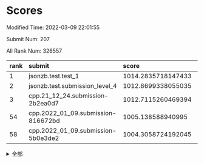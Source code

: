 # Scores

Modified Time: 2022-03-09 22:01:55

Submit Num: 207

All Rank Num: 326557

| rank |               submit               |       score        |       sigma        | pk_num |
| :--- | :--------------------------------- | :----------------- | :----------------- | :----- |
| 1    | jsonzb.test.test_1                 | 1014.2835718147433 | 0.8156370072032472 | 6312   |
| 2    | jsonzb.test.submission_level_4     | 1012.8699338055035 | 0.7741829894183921 | 6310   |
| 3    | cpp.21_12_24.submission-2b2ea0d7   | 1012.7115260469394 | 0.8103349101022462 | 6313   |
| 54   | cpp.2022_01_09.submission-816672bd | 1005.138588940995  | 0.7170951432867776 | 6310   |
| 58   | cpp.2022_01_09.submission-5b0e3de2 | 1004.3058724192045 | 0.7125357231023813 | 6306   |


<details>
<summary>全部</summary>

| rank |                 submit                 |       score        |       sigma        | pk_num |
| :--- | :------------------------------------- | :----------------- | :----------------- | :----- |
| 1    | jsonzb.test.test_1                     | 1014.2835718147433 | 0.8156370072032472 | 6312   |
| 2    | jsonzb.test.submission_level_4         | 1012.8699338055035 | 0.7741829894183921 | 6310   |
| 3    | cpp.21_12_24.submission-2b2ea0d7       | 1012.7115260469394 | 0.8103349101022462 | 6313   |
| 4    | gobigger.level_3.submission_level_3_33 | 1012.0708987318708 | 0.7927638371399046 | 6314   |
| 5    | gobigger.level_3.submission_level_3_41 | 1012.0055606215586 | 0.7635618708383067 | 6310   |
| 6    | gobigger.level_3.submission_level_3_14 | 1011.813232064601  | 0.7593216263147184 | 6307   |
| 7    | gobigger.level_3.submission_level_3_5  | 1011.2404432878321 | 0.7656124682482651 | 6307   |
| 8    | gobigger.level_3.submission_level_3_16 | 1010.9448966507538 | 0.7410713086966939 | 6308   |
| 9    | gobigger.level_3.submission_level_3_36 | 1010.9334235458423 | 0.752542163898866  | 6306   |
| 10   | gobigger.level_3.submission_level_3_24 | 1010.9177001422164 | 0.7557999718533527 | 6311   |
| 11   | gobigger.level_3.submission_level_3_11 | 1010.8913289002111 | 0.752721860755939  | 6305   |
| 12   | gobigger.level_3.submission_level_3_28 | 1010.8643666126757 | 0.7705116717724388 | 6308   |
| 13   | gobigger.level_3.submission_level_3_49 | 1010.7911928607203 | 0.7728301565717103 | 6309   |
| 14   | gobigger.level_3.submission_level_3_15 | 1010.5878722123999 | 0.7645570242544284 | 6310   |
| 15   | gobigger.level_3.submission_level_3_20 | 1010.5420730256284 | 0.7943347352901641 | 6310   |
| 16   | gobigger.level_3.submission_level_3_46 | 1010.5016024304641 | 0.7679503051108315 | 6308   |
| 17   | gobigger.level_3.submission_level_3_2  | 1010.4532399915464 | 0.7985443372171934 | 6313   |
| 18   | gobigger.level_3.submission_level_3_48 | 1010.426176132485  | 0.7508349924526261 | 6311   |
| 19   | gobigger.level_3.submission_level_3_0  | 1010.3706565308047 | 0.7637727487335109 | 6317   |
| 20   | gobigger.level_3.submission_level_3_6  | 1010.3518682899794 | 0.7346545299579815 | 6310   |
| 21   | gobigger.level_3.submission_level_3_8  | 1010.2923875388101 | 0.753610290978567  | 6308   |
| 22   | gobigger.level_3.submission_level_3_25 | 1010.2565406974219 | 0.7456135993692091 | 6315   |
| 23   | gobigger.level_3.submission_level_3_37 | 1010.2118006595467 | 0.768088957754046  | 6316   |
| 24   | gobigger.level_3.submission_level_3_44 | 1010.1997202977487 | 0.7684091599886679 | 6310   |
| 25   | gobigger.level_3.submission_level_3_12 | 1010.1099980421326 | 0.7442964063783961 | 6314   |
| 26   | gobigger.level_3.submission_level_3_30 | 1010.0317921017063 | 0.7637095377771996 | 6312   |
| 27   | gobigger.level_3.submission_level_3_40 | 1009.9824922617358 | 0.7564766957364862 | 6308   |
| 28   | gobigger.level_3.submission_level_3_17 | 1009.9627989240382 | 0.7427694395376979 | 6311   |
| 29   | gobigger.level_3.submission_level_3_29 | 1009.8952748069089 | 0.7632745337974978 | 6307   |
| 30   | gobigger.level_3.submission_level_3_7  | 1009.8778802188968 | 0.7518060142047212 | 6309   |
| 31   | gobigger.level_3.submission_level_3_27 | 1009.814767235425  | 0.7379000103098946 | 6311   |
| 32   | gobigger.level_3.submission_level_3_9  | 1009.7699053639022 | 0.7449230324510092 | 6309   |
| 33   | gobigger.level_3.submission_level_3_42 | 1009.7688352680258 | 0.7554889706555574 | 6310   |
| 34   | gobigger.level_3.submission_level_3_43 | 1009.7642201185172 | 0.7424392781290938 | 6312   |
| 35   | gobigger.level_3.submission_level_3_1  | 1009.7490670292646 | 0.7657580146286167 | 6302   |
| 36   | gobigger.level_3.submission_level_3_26 | 1009.4669088127541 | 0.7518219050899669 | 6312   |
| 37   | gobigger.level_3.submission_level_3_10 | 1009.4535850907807 | 0.7575710826316413 | 6310   |
| 38   | gobigger.level_3.submission_level_3_22 | 1009.4310992898982 | 0.7600918003373072 | 6304   |
| 39   | gobigger.level_3.submission_level_3_21 | 1009.3453265469667 | 0.740120971576048  | 6306   |
| 40   | gobigger.level_3.submission_level_3_19 | 1009.3371055635955 | 0.7486031060210795 | 6310   |
| 41   | gobigger.level_3.submission_level_3_35 | 1009.1633329535915 | 0.7420223894066761 | 6311   |
| 42   | gobigger.level_3.submission_level_3_45 | 1009.118455282929  | 0.7471390465366469 | 6313   |
| 43   | gobigger.level_3.submission_level_3_34 | 1009.0142560371005 | 0.7178286907013794 | 6312   |
| 44   | gobigger.level_3.submission_level_3_39 | 1008.9245250602486 | 0.7475455386663915 | 6318   |
| 45   | gobigger.level_3.submission_level_3_13 | 1008.8470747378869 | 0.748955940740802  | 6309   |
| 46   | gobigger.level_3.submission_level_3_23 | 1008.8024198718357 | 0.7528561302187301 | 6309   |
| 47   | gobigger.level_3.submission_level_3_32 | 1008.7887819438547 | 0.7436781663513907 | 6313   |
| 48   | gobigger.level_3.submission_level_3_3  | 1008.5909569115324 | 0.7495856447162619 | 6310   |
| 49   | gobigger.level_3.submission_level_3_18 | 1008.5824251145327 | 0.7468849980064791 | 6310   |
| 50   | gobigger.level_3.submission_level_3_31 | 1008.4291154315722 | 0.7602060817735166 | 6311   |
| 51   | gobigger.level_3.submission_level_3_47 | 1008.42291593803   | 0.7487622754226501 | 6311   |
| 52   | gobigger.level_3.submission_level_3_4  | 1008.1681776138438 | 0.7414029556663815 | 6310   |
| 53   | gobigger.level_3.submission_level_3_38 | 1007.9855080468441 | 0.7401609952860915 | 6310   |
| 54   | cpp.2022_01_09.submission-816672bd     | 1005.138588940995  | 0.7170951432867776 | 6310   |
| 55   | gobigger.level_1.submission_level_1_46 | 1004.6790385034838 | 0.7112305654365906 | 6309   |
| 56   | gobigger.level_1.submission_level_1_20 | 1004.419482689771  | 0.7244628923514939 | 6309   |
| 57   | gobigger.level_1.submission_level_1_19 | 1004.3271499218096 | 0.7266728161469079 | 6314   |
| 58   | cpp.2022_01_09.submission-5b0e3de2     | 1004.3058724192045 | 0.7125357231023813 | 6306   |
| 59   | gobigger.level_1.submission_level_1_29 | 1004.2945584437707 | 0.7108726300937688 | 6310   |
| 60   | gobigger.level_1.submission_level_1_7  | 1004.2832414691594 | 0.7231827356834619 | 6315   |
| 61   | gobigger.level_1.submission_level_1_49 | 1004.1821279790776 | 0.7161402152225996 | 6315   |
| 62   | gobigger.level_1.submission_level_1_39 | 1004.0350359411588 | 0.7303239388467233 | 6308   |
| 63   | gobigger.level_1.submission_level_1_47 | 1004.0332033754024 | 0.7163163158520429 | 6306   |
| 64   | gobigger.level_1.submission_level_1_10 | 1004.0237954921867 | 0.7219613696837636 | 6313   |
| 65   | gobigger.level_1.submission_level_1_35 | 1004.0087163403188 | 0.7171422924933338 | 6312   |
| 66   | gobigger.level_1.submission_level_1_31 | 1004.0013624443859 | 0.7074919263852989 | 6316   |
| 67   | gobigger.level_1.submission_level_1_16 | 1003.9680973727029 | 0.7110967409882278 | 6315   |
| 68   | gobigger.level_1.submission_level_1_1  | 1003.9504630954765 | 0.7175679438648429 | 6313   |
| 69   | gobigger.level_1.submission_level_1_13 | 1003.9390756160175 | 0.7108619615602153 | 6312   |
| 70   | gobigger.level_1.submission_level_1_17 | 1003.8476568531295 | 0.7018439381063468 | 6316   |
| 71   | gobigger.level_1.submission_level_1_12 | 1003.8107826743039 | 0.7066486641712454 | 6308   |
| 72   | gobigger.level_1.submission_level_1_6  | 1003.7087403241507 | 0.7093732235355173 | 6315   |
| 73   | gobigger.level_1.submission_level_1_28 | 1003.6800066009974 | 0.7116819347223929 | 6313   |
| 74   | gobigger.level_1.submission_level_1_27 | 1003.6772083700898 | 0.7254065476121451 | 6308   |
| 75   | gobigger.level_1.submission_level_1_23 | 1003.6329922200553 | 0.7126673907019442 | 6307   |
| 76   | gobigger.level_1.submission_level_1_4  | 1003.6131489863535 | 0.7238924314896076 | 6310   |
| 77   | gobigger.level_1.submission_level_1_38 | 1003.581664664513  | 0.720576056345438  | 6310   |
| 78   | gobigger.level_1.submission_level_1_37 | 1003.5183875342732 | 0.7217929413332241 | 6311   |
| 79   | gobigger.level_1.submission_level_1_42 | 1003.4986890241852 | 0.7218737688267264 | 6310   |
| 80   | gobigger.level_1.submission_level_1_41 | 1003.4890246627757 | 0.7162899564088436 | 6312   |
| 81   | gobigger.level_1.submission_level_1_11 | 1003.4686395113121 | 0.7194292854473952 | 6316   |
| 82   | gobigger.level_1.submission_level_1_36 | 1003.3967431075095 | 0.7062834030533329 | 6307   |
| 83   | gobigger.level_1.submission_level_1_30 | 1003.3074496709363 | 0.7135212104473981 | 6309   |
| 84   | gobigger.level_1.submission_level_1_24 | 1003.3047700865023 | 0.7266104219929126 | 6309   |
| 85   | gobigger.level_1.submission_level_1_45 | 1003.1480822297648 | 0.7158118370462411 | 6309   |
| 86   | gobigger.level_1.submission_level_1_25 | 1003.080839153267  | 0.7151692499550086 | 6311   |
| 87   | gobigger.level_1.submission_level_1_9  | 1003.0045304001383 | 0.7118136507884765 | 6312   |
| 88   | gobigger.level_1.submission_level_1_40 | 1002.9488519697891 | 0.710621806226071  | 6306   |
| 89   | gobigger.level_1.submission_level_1_34 | 1002.9194227496115 | 0.7192571375932963 | 6313   |
| 90   | gobigger.level_1.submission_level_1_5  | 1002.8440477893397 | 0.7141292087576092 | 6311   |
| 91   | gobigger.level_1.submission_level_1_43 | 1002.8273348110033 | 0.71092095046068   | 6309   |
| 92   | gobigger.level_1.submission_level_1_2  | 1002.7515151384307 | 0.7194408718341413 | 6307   |
| 93   | gobigger.level_1.submission_level_1_15 | 1002.7392463822341 | 0.7198279968750357 | 6307   |
| 94   | gobigger.level_1.submission_level_1_21 | 1002.7353492917936 | 0.7158060995680746 | 6312   |
| 95   | gobigger.level_1.submission_level_1_0  | 1002.6951698907396 | 0.7061201430163317 | 6307   |
| 96   | gobigger.level_1.submission_level_1_18 | 1002.6632971510425 | 0.7133734079680679 | 6315   |
| 97   | gobigger.level_1.submission_level_1_3  | 1002.5931522000917 | 0.7071224557153182 | 6311   |
| 98   | gobigger.level_1.submission_level_1_22 | 1002.5899726623669 | 0.7133714045385142 | 6316   |
| 99   | gobigger.level_1.submission_level_1_48 | 1002.5208792917842 | 0.7113324072536997 | 6314   |
| 100  | gobigger.level_1.submission_level_1_44 | 1002.3210199460816 | 0.7089922632955468 | 6310   |
| 101  | gobigger.level_1.submission_level_1_32 | 1002.0199055578148 | 0.7127747099054751 | 6311   |
| 102  | gobigger.level_1.submission_level_1_33 | 1001.9904879858747 | 0.7206042925460927 | 6308   |
| 103  | gobigger.level_1.submission_level_1_8  | 1001.9072263029691 | 0.710079951494118  | 6314   |
| 104  | gobigger.level_1.submission_level_1_14 | 1001.5692135639359 | 0.7070907426448112 | 6306   |
| 105  | gobigger.level_1.submission_level_1_26 | 1001.5592418355358 | 0.7154733361262561 | 6307   |
| 106  | gobigger.random.submission_random_28   | 997.986611809099   | 0.7106490397014987 | 6311   |
| 107  | gobigger.random.submission_random_23   | 997.5477655900634  | 0.718610362000223  | 6306   |
| 108  | gobigger.random.submission_random_19   | 997.542788454532   | 0.7080160527157912 | 6313   |
| 109  | gobigger.random.submission_random_29   | 997.4105055726674  | 0.7010758020529237 | 6306   |
| 110  | gobigger.random.submission_random_45   | 997.2218907230063  | 0.7024448283583009 | 6309   |
| 111  | gobigger.random.submission_random_5    | 997.1919823934996  | 0.7147421162397668 | 6312   |
| 112  | gobigger.random.submission_random_16   | 997.1103604234231  | 0.7067126118745097 | 6314   |
| 113  | gobigger.random.submission_random_46   | 996.9144789450617  | 0.7100840994334651 | 6312   |
| 114  | gobigger.random.submission_random_39   | 996.8644788739109  | 0.7154066137829072 | 6310   |
| 115  | gobigger.random.submission_random_6    | 996.753865173513   | 0.7098685603057886 | 6308   |
| 116  | gobigger.random.submission_random_4    | 996.6988871406862  | 0.7096500868258753 | 6308   |
| 117  | gobigger.random.submission_random_8    | 996.6632726905638  | 0.7107226590251938 | 6310   |
| 118  | gobigger.random.submission_random_36   | 996.6304497407302  | 0.7112070190264168 | 6306   |
| 119  | gobigger.random.submission_random_20   | 996.5817656576836  | 0.7129531893044666 | 6312   |
| 120  | gobigger.random.submission_random_0    | 996.4719433769045  | 0.7178714421623881 | 6311   |
| 121  | gobigger.random.submission_random_26   | 996.4534552749656  | 0.6987838064741392 | 6313   |
| 122  | gobigger.random.submission_random_11   | 996.4343487420903  | 0.7219264661337275 | 6309   |
| 123  | gobigger.random.submission_random_15   | 996.3213735466408  | 0.7129713642218719 | 6311   |
| 124  | gobigger.random.submission_random_30   | 996.2260446364334  | 0.7139371728487761 | 6309   |
| 125  | gobigger.random.submission_random_27   | 996.2114334724217  | 0.7093048918216283 | 6309   |
| 126  | gobigger.random.submission_random_32   | 996.2026331982493  | 0.7099393716625821 | 6313   |
| 127  | gobigger.random.submission_random_44   | 996.1799455938668  | 0.7064689673221252 | 6311   |
| 128  | gobigger.random.submission_random_9    | 996.0955042312315  | 0.7173566082361991 | 6309   |
| 129  | gobigger.random.submission_random_14   | 995.977123134311   | 0.7325124041079235 | 6312   |
| 130  | gobigger.random.submission_random_1    | 995.8960602277006  | 0.7081546318091608 | 6313   |
| 131  | gobigger.random.submission_random_40   | 995.88628670123    | 0.707999574127384  | 6310   |
| 132  | gobigger.random.submission_random_42   | 995.860103067003   | 0.7095976231920333 | 6312   |
| 133  | gobigger.random.submission_random_17   | 995.8505494748482  | 0.7226096506300326 | 6313   |
| 134  | gobigger.random.submission_random_24   | 995.8203630868193  | 0.7189791600213821 | 6307   |
| 135  | gobigger.random.submission_random_25   | 995.6789740819335  | 0.7138241176783184 | 6311   |
| 136  | gobigger.random.submission_random_33   | 995.6754023535987  | 0.7203608790131796 | 6309   |
| 137  | gobigger.random.submission_random_48   | 995.6708612688454  | 0.7110382178816509 | 6308   |
| 138  | gobigger.random.submission_random_49   | 995.6604628698503  | 0.708356365864107  | 6306   |
| 139  | gobigger.random.submission_random_12   | 995.6011862315827  | 0.7119214046745866 | 6311   |
| 140  | gobigger.random.submission_random_18   | 995.5404556719367  | 0.7157223216752305 | 6307   |
| 141  | gobigger.random.submission_random_22   | 995.5135395114129  | 0.7130938746498828 | 6310   |
| 142  | gobigger.random.submission_random_35   | 995.4831705681632  | 0.7099387593529959 | 6311   |
| 143  | gobigger.random.submission_random_13   | 995.447079072633   | 0.7129108751572127 | 6310   |
| 144  | gobigger.random.submission_random_31   | 995.4448851056408  | 0.7252815387733698 | 6308   |
| 145  | gobigger.random.submission_random_2    | 995.2997100865749  | 0.7068899336456471 | 6311   |
| 146  | gobigger.random.submission_random_34   | 995.2388029453018  | 0.7063422387158304 | 6311   |
| 147  | gobigger.random.submission_random_7    | 995.2223196989283  | 0.7127657286306618 | 6311   |
| 148  | gobigger.random.submission_random_21   | 995.0891466071282  | 0.729338339633599  | 6314   |
| 149  | gobigger.random.submission_random_37   | 995.0858275976923  | 0.715906116311296  | 6309   |
| 150  | gobigger.random.submission_random_10   | 995.085701375283   | 0.7017037679512012 | 6310   |
| 151  | gobigger.random.submission_random_38   | 995.0764593249335  | 0.7171481829531559 | 6309   |
| 152  | gobigger.random.submission_random_41   | 994.9588658494555  | 0.6940955216619158 | 6311   |
| 153  | gobigger.random.submission_random_47   | 994.9102725605197  | 0.7202407620589537 | 6307   |
| 154  | gobigger.random.submission_random_3    | 994.8876992860337  | 0.7307101568291317 | 6310   |
| 155  | gobigger.random.submission_random_43   | 994.6560904419345  | 0.7225124296810346 | 6311   |
| 156  | gobigger.level_2.submission_level_2_14 | 994.1610040337085  | 0.729893707725495  | 6311   |
| 157  | gobigger.level_2.submission_level_2_10 | 994.0794294592589  | 0.7406994761102611 | 6303   |
| 158  | gobigger.level_2.submission_level_2_49 | 993.7801084674137  | 0.7337258106929149 | 6308   |
| 159  | gobigger.level_2.submission_level_2_41 | 993.4628750954926  | 0.7363844105051328 | 6310   |
| 160  | gobigger.level_2.submission_level_2_31 | 993.350193372116   | 0.7225614736880271 | 6307   |
| 161  | gobigger.level_2.submission_level_2_2  | 993.2852232957596  | 0.7456032404580705 | 6311   |
| 162  | gobigger.level_2.submission_level_2_30 | 993.2406619552842  | 0.7476435438690667 | 6315   |
| 163  | gobigger.level_2.submission_level_2_45 | 993.1916094925944  | 0.7389771283938127 | 6309   |
| 164  | gobigger.level_2.submission_level_2_18 | 993.1015972052568  | 0.728135579696045  | 6309   |
| 165  | gobigger.level_2.submission_level_2_8  | 993.0656081318257  | 0.7673299636977667 | 6310   |
| 166  | gobigger.level_2.submission_level_2_9  | 993.0141904245293  | 0.720419643821317  | 6311   |
| 167  | gobigger.level_2.submission_level_2_12 | 993.0141875123147  | 0.743471519486214  | 6310   |
| 168  | gobigger.level_2.submission_level_2_48 | 992.8896848228889  | 0.7342633946330227 | 6305   |
| 169  | gobigger.level_2.submission_level_2_34 | 992.8896620345303  | 0.7339393542966693 | 6316   |
| 170  | gobigger.level_2.submission_level_2_43 | 992.8790714069817  | 0.7332020790112521 | 6308   |
| 171  | gobigger.level_2.submission_level_2_27 | 992.7600066055967  | 0.74828084521286   | 6311   |
| 172  | gobigger.level_2.submission_level_2_32 | 992.6978546917148  | 0.7421120403068308 | 6317   |
| 173  | gobigger.level_2.submission_level_2_7  | 992.664546365102   | 0.7155588572257676 | 6311   |
| 174  | gobigger.level_2.submission_level_2_13 | 992.5783241707999  | 0.739536808863682  | 6309   |
| 175  | gobigger.level_2.submission_level_2_26 | 992.5628616829443  | 0.7398382384664886 | 6311   |
| 176  | gobigger.level_2.submission_level_2_29 | 992.4112140678824  | 0.7451864984007361 | 6311   |
| 177  | gobigger.level_2.submission_level_2_44 | 992.4059526848841  | 0.7521086271904547 | 6303   |
| 178  | gobigger.level_2.submission_level_2_21 | 992.2392417300878  | 0.744942186409945  | 6310   |
| 179  | gobigger.level_2.submission_level_2_3  | 992.1127259528405  | 0.7378717139246694 | 6313   |
| 180  | gobigger.level_2.submission_level_2_19 | 992.0867083550436  | 0.7333989692237379 | 6307   |
| 181  | gobigger.level_2.submission_level_2_20 | 992.0471181275285  | 0.7720516651137008 | 6310   |
| 182  | gobigger.level_2.submission_level_2_39 | 991.8867901611891  | 0.7451496126608371 | 6309   |
| 183  | gobigger.level_2.submission_level_2_5  | 991.8842845836305  | 0.7575220782463021 | 6312   |
| 184  | gobigger.level_2.submission_level_2_22 | 991.8790626764313  | 0.7307314871966624 | 6311   |
| 185  | gobigger.level_2.submission_level_2_46 | 991.8218962728496  | 0.7651921135631238 | 6311   |
| 186  | gobigger.level_2.submission_level_2_0  | 991.636509544329   | 0.7431640781044965 | 6311   |
| 187  | gobigger.level_2.submission_level_2_40 | 991.5903995357655  | 0.7400909752352236 | 6312   |
| 188  | gobigger.level_2.submission_level_2_16 | 991.5506333043834  | 0.7443321937198868 | 6310   |
| 189  | gobigger.level_2.submission_level_2_28 | 991.4900841289475  | 0.7300406356590233 | 6309   |
| 190  | gobigger.level_2.submission_level_2_17 | 991.4880443529853  | 0.7606086091321772 | 6314   |
| 191  | gobigger.level_2.submission_level_2_4  | 991.480540721958   | 0.745736745354648  | 6310   |
| 192  | gobigger.level_2.submission_level_2_42 | 991.259804093789   | 0.7476114918087345 | 6309   |
| 193  | gobigger.level_2.submission_level_2_36 | 991.2511667515006  | 0.7403765828132067 | 6314   |
| 194  | gobigger.level_2.submission_level_2_24 | 991.2233626987396  | 0.7672547493683884 | 6315   |
| 195  | gobigger.level_2.submission_level_2_47 | 991.2178103493413  | 0.758315874062389  | 6310   |
| 196  | gobigger.level_2.submission_level_2_35 | 991.1718749909842  | 0.7319108115761072 | 6306   |
| 197  | gobigger.level_2.submission_level_2_11 | 990.8110133868284  | 0.7679437897795799 | 6309   |
| 198  | gobigger.level_2.submission_level_2_1  | 990.7010642943451  | 0.761662346560611  | 6309   |
| 199  | gobigger.level_2.submission_level_2_23 | 990.6977011849956  | 0.7445363282069477 | 6310   |
| 200  | gobigger.level_2.submission_level_2_6  | 990.6234735179504  | 0.7650125178195408 | 6312   |
| 201  | gobigger.level_2.submission_level_2_38 | 990.513492334409   | 0.764189397924623  | 6312   |
| 202  | gobigger.level_2.submission_level_2_33 | 990.502725216585   | 0.7673561274831913 | 6311   |
| 203  | gobigger.level_2.submission_level_2_25 | 990.3154391657525  | 0.7778744966427547 | 6310   |
| 204  | gobigger.level_2.submission_level_2_37 | 990.2434702766498  | 0.7765596916698605 | 6309   |
| 205  | gobigger.level_2.submission_level_2_15 | 990.1363578713971  | 0.7686808279833013 | 6311   |
| 206  | gobigger.none.submission_none_0        | 978.0500531362229  | 1.2169024396944101 | 6307   |
| 207  | gobigger.none.submission_none_1        | 977.2629037328916  | 1.3809231862744245 | 6306   |

</details>